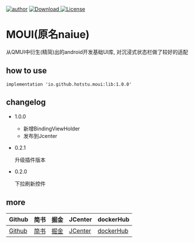[![author](https://img.shields.io/badge/author-hglf-blue.svg)](https://github.com/hotstu)
[![Download](https://api.bintray.com/packages/hglf/maven/naiue/images/download.svg) ](https://bintray.com/hglf/maven/naiue/_latestVersion) 
[![License](https://img.shields.io/badge/License-Apache%202.0-blue.svg)](https://opensource.org/licenses/Apache-2.0)

# MOUI(原名naiue)
从QMUI中衍生(精简)出的android开发基础UI库, 对沉浸式状态栏做了较好的适配

## how to use

```
implementation 'io.github.hotstu.moui:lib:1.0.0'
```

## changelog
* 1.0.0

    - 新增BindingViewHolder
    - 发布到Jcenter

* 0.2.1

    升级插件版本

* 0.2.0

    下拉刷新控件


## more

|Github|简书| 掘金|JCenter | dockerHub|
| -------------| ------------- |------------- |------------- |------------- |
| [Github](https://github.com/hotstu)| [简书](https://www.jianshu.com/u/ca2207af2001) | [掘金](https://juejin.im/user/5bee320651882516be2ebbfe) |[JCenter ](https://bintray.com/hglf/maven)      | [dockerHub](https://hub.docker.com/u/hglf)|

